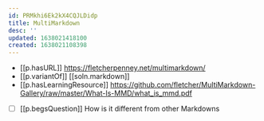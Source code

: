 ```yaml
---
id: PRMkhi6Ek2kX4CQJLDidp
title: MultiMarkdown
desc: ''
updated: 1638021418100
created: 1638021108398
---
```


- [[p.hasURL]] https://fletcherpenney.net/multimarkdown/
- [[p.variantOf]] [[soln.markdown]]
- [[p.hasLearningResource]] https://github.com/fletcher/MultiMarkdown-Gallery/raw/master/What-Is-MMD/what_is_mmd.pdf
- [ ] [[p.begsQuestion]] How is it different from other Markdowns